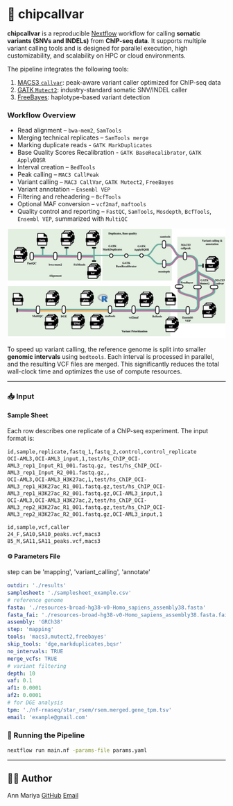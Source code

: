 # 🧬 chipcallvar

**chipcallvar** is a reproducible [Nextflow](https://www.nextflow.io/) workflow for calling **somatic variants (SNVs and INDELs)** from **ChIP-seq data**. It supports multiple variant calling tools and is designed for parallel execution, high customizability, and scalability on HPC or cloud environments.

The pipeline integrates the following tools:

1. [MACS3 `callvar`](https://macs3-project.github.io/MACS/docs/callvar.html): peak-aware variant caller optimized for ChIP-seq data
2. [GATK `Mutect2`](https://gatk.broadinstitute.org/hc/en-us/articles/360037593851-Mutect2): industry-standard somatic SNV/INDEL caller
3. [FreeBayes](https://github.com/freebayes/freebayes): haplotype-based variant detection



### Workflow Overview

- Read alignment – `bwa-mem2`, `SamTools`
- Merging technical replicates – `SamTools merge`
- Marking duplicate reads - `GATK MarkDuplicates`
- Base Quality Scores Recalibration - `GATK BaseRecalibrator`, `GATK ApplyBQSR`
- Interval creation – `BedTools`
- Peak calling – `MAC3 CallPeak`
- Variant calling – `MAC3 CallVar`, `GATK Mutect2`, `FreeBayes`
- Variant annotation – `Ensembl VEP`
- Filtering and reheadering – `BcfTools`
- Optional MAF conversion – `vcf2maf`, `maftools`
- Quality control and reporting – `FastQC`, `SamTools`, `Mosdepth`, `BcfTools`, `Ensembl VEP`, summarized with `MultiQC`

<img src="./workflow-2.jpg" alt="Workflow" width="700"/>


To speed up variant calling, the reference genome is split into smaller **genomic intervals** using `bedtools`. Each interval is processed in parallel, and the resulting VCF files are merged. This significantly reduces the total wall-clock time and optimizes the use of compute resources.

---

### 📥 Input

#### Sample Sheet 

Each row describes one replicate of a ChIP-seq experiment. The input format is:

```csv {samplesheet.csv}
id,sample,replicate,fastq_1,fastq_2,control,control_replicate
OCI-AML3,OCI-AML3_input,1,test/hs_ChIP_OCI-AML3_rep1_Input_R1_001.fastq.gz, test/hs_ChIP_OCI-AML3_rep1_Input_R2_001.fastq.gz,,
OCI-AML3,OCI-AML3_H3K27ac,1,test/hs_ChIP_OCI-AML3_rep1_H3K27ac_R1_001.fastq.gz,test/hs_ChIP_OCI-AML3_rep1_H3K27ac_R2_001.fastq.gz,OCI-AML3_input,1
OCI-AML3,OCI-AML3_H3K27ac,2,test/hs_ChIP_OCI-AML3_rep2_H3K27ac_R1_001.fastq.gz,test/hs_ChIP_OCI-AML3_rep2_H3K27ac_R2_001.fastq.gz,OCI-AML3_input,1
```

```csv {samplesheet.csv}
id,sample,vcf,caller
24_F,SA10,SA10_peaks.vcf,macs3
85_M,SA11,SA11_peaks.vcf,macs3
```

#### ⚙️ Parameters File 
step can be 'mapping', 'variant_calling', 'annotate'


```yaml {params.yaml}
outdir: './results'
samplesheet: './samplesheet_example.csv'
# reference genome
fasta: './resources-broad-hg38-v0-Homo_sapiens_assembly38.fasta'
fasta_fai: './resources-broad-hg38-v0-Homo_sapiens_assembly38.fasta.fai'
assembly: 'GRCh38'
step: 'mapping'
tools: 'macs3,mutect2,freebayes'
skip_tools: 'dge,markduplicates,bqsr'
no_intervals: TRUE
merge_vcfs: TRUE
# variant filtering
depth: 10
vaf: 0.1
af1: 0.0001
af2: 0.0001
# for DGE analysis
tpm: './nf-rnaseq/star_rsem/rsem.merged.gene_tpm.tsv'
email: 'example@gmail.com'
```

### 🚀 Running the Pipeline

```bash
nextflow run main.nf -params-file params.yaml 
```

---

## 👩‍💻 Author

Ann Mariya
[GitHub](https://github.com/annmariyaes)
[Email](annmariya.elayani@gmail.com)
